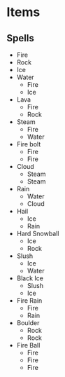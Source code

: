 # Items

## Spells

* Fire
* Rock
* Ice
* Water
  * Fire
  * Ice
* Lava
  * Fire
  * Rock
* Steam
  * Fire
  * Water
* Fire bolt
  * Fire
  * Fire
* Cloud
  * Steam
  * Steam
* Rain
  * Water
  * Cloud
* Hail
  * Ice
  * Rain
* Hard Snowball
  * Ice
  * Rock
* Slush
  * Ice
  * Water
* Black Ice
  * Slush
  * Ice
* Fire Rain
  * Fire
  * Rain
* Boulder
  * Rock
  * Rock
* Fire Ball
  * Fire
  * Fire
  * Fire

